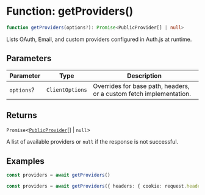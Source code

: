 # Function: getProviders()

```ts
function getProviders(options?): Promise<PublicProvider[] | null>
```

Lists OAuth, Email, and custom providers configured in Auth.js at runtime.

## Parameters

| Parameter | Type | Description |
| ------ | ------ | ------ |
| `options`? | `ClientOptions` | Overrides for base path, headers, or a custom fetch implementation. |

## Returns

`Promise`\<[`PublicProvider`](Interface.PublicProvider.md)[] \| `null`\>

A list of available providers or `null` if the response is not successful.

## Examples

```ts
const providers = await getProviders()
```

```ts
const providers = await getProviders({ headers: { cookie: request.headers.get('cookie') ?? '' } })
```
